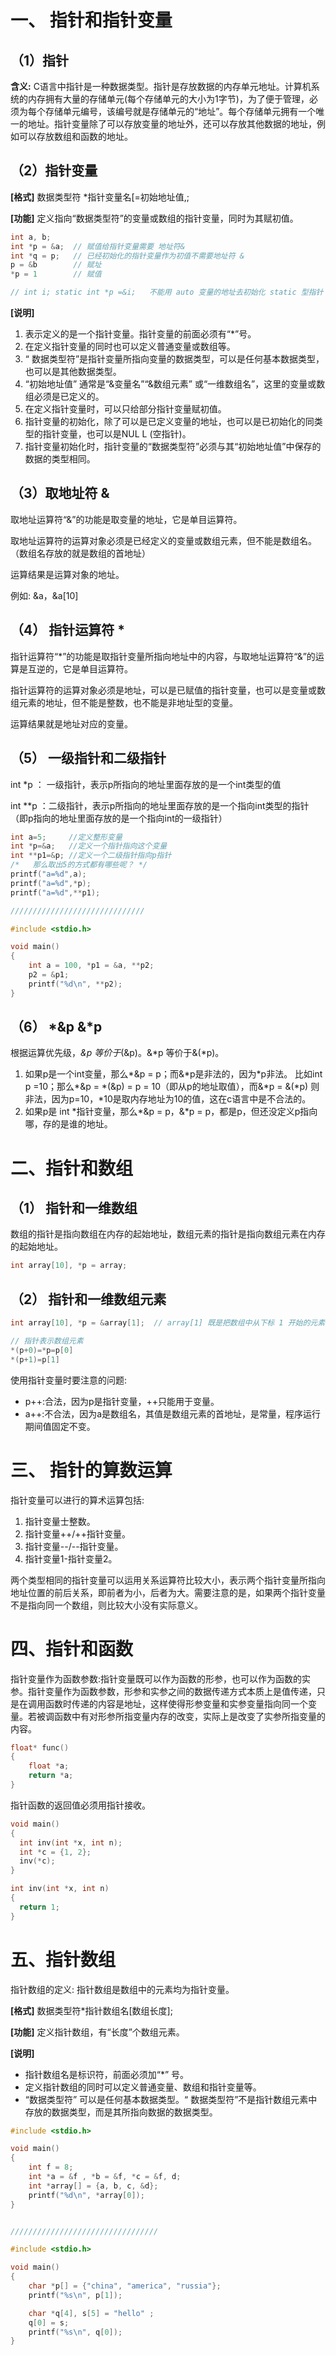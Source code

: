 # 一、 指针和指针变量

## （1）指针

**含义:**  C语言中指针是一种数据类型。指针是存放数据的内存单元地址。计算机系统的内存拥有大量的存储单元(每个存储单元的大小为1字节)，为了便于管理，必须为每个存储单元编号，该编号就是存储单元的“地址”。每个存储单元拥有一个唯一的地址。指针变量除了可以存放变量的地址外，还可以存放其他数据的地址，例如可以存放数组和函数的地址。

## （2）指针变量

**[格式]**  数据类型符 *指针变量名[=初始地址值,;

**[功能]**  定义指向“数据类型符”的变量或数组的指针变量，同时为其赋初值。

```c
int a, b;
int *p = &a;  // 赋值给指针变量需要 地址符&
int *q = p;   // 已经初始化的指针变量作为初值不需要地址符 &
p = &b        // 赋址
*p = 1        // 赋值

// int i; static int *p =&i;   不能用 auto 变量的地址去初始化 static 型指针
```

**[说明]**

1. 表示定义的是一个指针变量。指针变量的前面必须有“*”号。
2. 在定义指针变量的同时也可以定义普通变量或数组等。
3. “ 数据类型符”是指针变量所指向变量的数据类型，可以是任何基本数据类型，也可以是其他数据类型。
4. “初始地址值” 通常是“&变量名”“&数组元素” 或“一维数组名”，这里的变量或数组必须是已定义的。
5. 在定义指针变量时，可以只给部分指针变量赋初值。
6. 指针变量的初始化，除了可以是已定义变量的地址，也可以是已初始化的同类型的指针变量，也可以是NUL L (空指针)。
7. 指针变量初始化时，指针变量的“数据类型符”必须与其“初始地址值”中保存的数据的类型相同。

## （3）取地址符 &


取地址运算符“&”的功能是取变量的地址，它是单目运算符。

取地址运算符的运算对象必须是已经定义的变量或数组元素，但不能是数组名。（数组名存放的就是数组的首地址）

运算结果是运算对象的地址。

例如: &a，&a[10]

## （4） 指针运算符 *

指针运算符“*”的功能是取指针变量所指向地址中的内容，与取地址运算符“&”的运算是互逆的，它是单目运算符。

指针运算符的运算对象必须是地址，可以是已赋值的指针变量，也可以是变量或数组元素的地址，但不能是整数，也不能是非地址型的变量。

运算结果就是地址对应的变量。

## （5） 一级指针和二级指针

int *p ：  一级指针，表示p所指向的地址里面存放的是一个int类型的值

int **p ：二级指针，表示p所指向的地址里面存放的是一个指向int类型的指针（即p指向的地址里面存放的是一个指向int的一级指针）

```c
int a=5;     //定义整形变量
int *p=&a;   //定义一个指针指向这个变量
int **p1=&p; //定义一个二级指针指向p指针
/*   那么取出5的方式都有哪些呢？ */
printf("a=%d",a);
printf("a=%d",*p);
printf("a=%d",**p1);

//////////////////////////////

#include <stdio.h>

void main()
{
    int a = 100, *p1 = &a, **p2;
    p2 = &p1;
    printf("%d\n", **p2);
}
```

## （6） \*&p  &\*p

根据运算优先级，*&p 等价于*(&p)。&*p 等价于&(*p)。

1. 如果p是一个int变量，那么\*&p = p；而&\*p是非法的，因为\*p非法。 比如int p =10；那么*&p = \*(&p) = p = 10（即从p的地址取值），而&\*p = &(\*p) 则非法，因为p=10，\*10是取内存地址为10的值，这在c语言中是不合法的。
2. 如果p是 int *指针变量，那么\*&p = p，&\*p = p，都是p，但还没定义p指向哪，存的是谁的地址。



# 二、指针和数组

## （1） 指针和一维数组

数组的指针是指向数组在内存的起始地址，数组元素的指针是指向数组元素在内存的起始地址。

```c
int array[10], *p = array;
```

## （2） 指针和一维数组元素

```c
int array[10], *p = &array[1];  // array[1] 既是把数组中从下标 1 开始的元素都赋值给 p ， p 既是数组。

// 指针表示数组元素
*(p+0)=*p=p[0]
*(p+1)=p[1]
```

使用指针变量时要注意的问题:

- p++:合法，因为p是指针变量，++只能用于变量。
- a++:不合法，因为a是数组名，其值是数组元素的首地址，是常量，程序运行期间值固定不变。

# 三、 指针的算数运算

指针变量可以进行的算术运算包括:

1. 指针变量士整数。
2. 指针变量++/++指针变量。
3. 指针变量--/--指针变量。
4. 指针变量1-指针变量2。

两个类型相同的指针变量可以运用关系运算符比较大小，表示两个指针变量所指向地址位置的前后关系，即前者为小，后者为大。需要注意的是，如果两个指针变量不是指向同一个数组，则比较大小没有实际意义。



# 四、指针和函数

指针变量作为函数参数:指针变量既可以作为函数的形参，也可以作为函数的实参。指针变量作为函数参数，形参和实参之间的数据传递方式本质上是值传递，只是在调用函数时传递的内容是地址，这样使得形参变量和实参变量指向同一个变量。若被调函数中有对形参所指变量内存的改变，实际上是改变了实参所指变量的内容。

```c
float* func()
{
	float *a;
	return *a;
}
```

指针函数的返回值必须用指针接收。



```c
void main()
{
  int inv(int *x, int n);
  int *c = {1, 2};
  inv(*c);
}

int inv(int *x, int n)
{
  return 1;
}
```



# 五、指针数组

指针数组的定义:  指针数组是数组中的元素均为指针变量。

**[格式]**  数据类型符*指针数组名[数组长度];

**[功能]**  定义指针数组，有“长度”个数组元素。

**[说明]**

- 指针数组名是标识符，前面必须加“*” 号。
- 定义指针数组的同时可以定义普通变量、数组和指针变量等。
- “数据类型符” 可以是任何基本数据类型。“ 数据类型符”不是指针数组元素中存放的数据类型，而是其所指向数据的数据类型。

```c
#include <stdio.h>

void main()
{   
    int f = 8;
    int *a = &f , *b = &f, *c = &f, d;
    int *array[] = {a, b, c, &d};
    printf("%d\n", *array[0]);
}


/////////////////////////////////

#include <stdio.h>

void main()
{   
    char *p[] = {"china", "america", "russia"};
    printf("%s\n", p[1]);

    char *q[4], s[5] = "hello" ;
    q[0] = s;
    printf("%s\n", q[0]);
}
```





